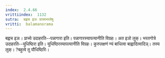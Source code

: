 ```yaml
---
index:  2.4.66
vrittiindex:  1132
sutra:  बह्वच इञः प्राच्यभरतेषु
vritti:  balamanorama 
---
```


बह्वच इञः। प्राच्ये उदाहरति--पन्नागारा इति। पन्नागारस्यापत्यानीति विग्रहः। अत इञो लुक्। भरतगोत्रे उदाहरति--युधिष्ठिरा इति। युधिष्ठिरस्यापत्यानीति विग्रहः। कुरुलक्षणं ण्यं बाधित्वा बाह्वादित्वादिञ्। तस्य लुक्। ?बहुत्वे तु यौधिष्ठिरिः। 

